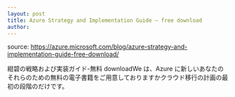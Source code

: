 ```yaml
---
layout: post
title: Azure Strategy and Implementation Guide – free download 
author: 
---
```

source: https://azure.microsoft.com/blog/azure-strategy-and-implementation-guide-free-download/

紺碧の戦略および実装ガイド-無料 downloadWe は、Azure に新しいあなたのそれらのための無料の電子書籍をご用意しておりますかクラウド移行の計画の最初の段階のだけです。